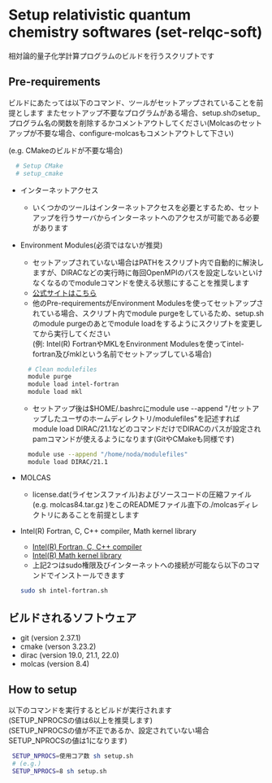 # Setup relativistic quantum chemistry softwares (set-relqc-soft)

相対論的量子化学計算プログラムのビルドを行うスクリプトです

## Pre-requirements

ビルドにあたっては以下のコマンド、ツールがセットアップされていることを前提とします
またセットアップ不要なプログラムがある場合、setup.shのsetup_プログラム名の関数を削除するかコメントアウトしてください(Molcasのセットアップが不要な場合、configure-molcasもコメントアウトして下さい)

(e.g. CMakeのビルドが不要な場合)

```sh
  # Setup CMake
  # setup_cmake
```

- インターネットアクセス
  - いくつかのツールはインターネットアクセスを必要とするため、セットアップを行うサーバからインターネットへのアクセスが可能である必要があります

- Environment Modules(必須ではないが推奨)
  - セットアップされていない場合はPATHをスクリプト内で自動的に解決しますが、DIRACなどの実行時に毎回OpenMPIのパスを設定しないといけなくなるのでmoduleコマンドを使える状態にすることを推奨します  
  - [公式サイトはこちら](http://modules.sourceforge.net/)  
  - 他のPre-requirementsがEnvironment Modulesを使ってセットアップされている場合、スクリプト内でmodule purgeをしているため、setup.shのmodule purgeのあとでmodule loadをするようにスクリプトを変更してから実行してください  
  (例: Intel(R) FortranやMKLをEnvironment Modulesを使ってintel-fortran及びmklという名前でセットアップしている場合)  

  ```sh
    # Clean modulefiles
    module purge
    module load intel-fortran
    module load mkl
  ```

  - セットアップ後は\$HOME/.bashrcにmodule use --append "/セットアップしたユーザのホームディレクトリ/modulefiles"を記述すればmodule load DIRAC/21.1などのコマンドだけでDIRACのパスが設定されpamコマンドが使えるようになります(GitやCMakeも同様です)

  ```sh
    module use --append "/home/noda/modulefiles"
    module load DIRAC/21.1
  ```

- MOLCAS
  - license.dat(ライセンスファイル)およびソースコードの圧縮ファイル(e.g. molcas84.tar.gz )をこのREADMEファイル直下の./molcasディレクトリにあることを前提とします
- Intel(R) Fortran, C, C++ compiler, Math kernel library
  - [Intel(R) Fortran, C, C++ compiler](https://www.intel.com/content/www/us/en/developer/tools/oneapi/toolkits.html)
  - [Intel(R) Math kernel library](https://www.intel.com/content/www/us/en/develop/documentation/get-started-with-mkl-for-dpcpp/top.html)
  - 上記2つはsudo権限及びインターネットへの接続が可能なら以下のコマンドでインストールできます

  ```sh
  sudo sh intel-fortran.sh
  ```

## ビルドされるソフトウェア

- git (version 2.37.1)
- cmake (verson 3.23.2)
- dirac (version 19.0, 21.1, 22.0)
- molcas (version 8.4)

## How to setup

以下のコマンドを実行するとビルドが実行されます  
(SETUP_NPROCSの値は6以上を推奨します)  
(SETUP_NPROCSの値が不正であるか、設定されていない場合SETUP_NPROCSの値は1になります)

```sh
 SETUP_NPROCS=使用コア数 sh setup.sh
 # (e.g.)
 SETUP_NPROCS=8 sh setup.sh
```
